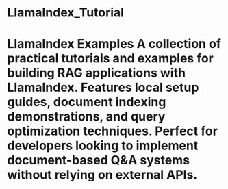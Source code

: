 # LlamaIndex_Tutorial
# LlamaIndex Examples  A collection of practical tutorials and examples for building RAG applications with LlamaIndex. Features local setup guides, document indexing demonstrations, and query optimization techniques. Perfect for developers looking to implement document-based Q&amp;A systems without relying on external APIs.
